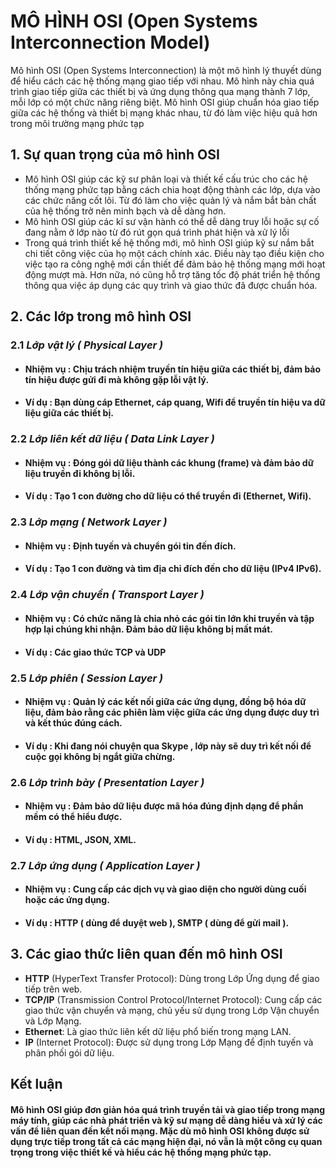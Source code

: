 # **MÔ HÌNH OSI (Open Systems Interconnection Model)**
Mô hình OSI (Open Systems Interconnection) là một mô hình lý thuyết dùng để hiểu cách các hệ thống mạng giao tiếp với nhau. Mô hình này chia quá trình giao tiếp giữa các thiết bị và ứng dụng thông qua mạng thành 7 lớp, mỗi lớp có một chức năng riêng biệt. Mô hình OSI giúp chuẩn hóa giao tiếp giữa các hệ thống và thiết bị mạng khác nhau, từ đó làm việc hiệu quả hơn trong môi trường mạng phức tạp
## 1. **Sự quan trọng của mô hình OSI**
- Mô hình OSI giúp các kỹ sư phân loại và thiết kế cấu trúc cho các hệ thống mạng phức tạp bằng cách chia hoạt động thành các lớp, dựa vào các chức năng cốt lõi. Từ đó làm cho việc quản lý và nắm bắt bản chất của hệ thống trở nên minh bạch và dễ dàng hơn.
- Mô hình OSI giúp các kĩ sư vận hành có thể dễ dàng truy lỗi hoặc sự cố đang nằm ở lớp nào từ đó rút gọn quá trình phát hiện và xử lý lỗi
- Trong quá trình thiết kế hệ thống mới, mô hình OSI giúp kỹ sư nắm bắt chi tiết công việc của họ một cách chính xác. Điều này tạo điều kiện cho việc tạo ra công nghệ mới cần thiết để đảm bảo hệ thống mạng mới hoạt động mượt mà. Hơn nữa, nó cũng hỗ trợ tăng tốc độ phát triển hệ thống thông qua việc áp dụng các quy trình và giao thức đã được chuẩn hóa.
## 2. **Các lớp trong mô hình OSI**
### 2.1 ***Lớp vật lý ( Physical Layer )***
- #### **Nhiệm vụ** : Chịu trách nhiệm truyền tín hiệu giữa các thiết bị, đảm bảo tín hiệu được gửi đi mà không gặp lỗi vật lý. 
- #### **Ví dụ** : Bạn dùng cáp Ethernet, cáp quang, Wifi để truyền tín hiệu va dữ liệu giữa các thiết bị. 
### 2.2 ***Lớp liên kết dữ liệu ( Data Link Layer )***
- #### **Nhiệm vụ** : Đóng gói dữ liệu thành các khung (frame) và đảm bảo dữ liệu truyền đi không bị lỗi. 
- #### **Ví dụ** : Tạo 1 con đường cho dữ liệu có thể truyền đi (Ethernet, Wifi). 
### 2.3 ***Lớp mạng ( Network Layer )***
- #### **Nhiệm vụ** : Định tuyến và chuyển gói tin đến đích.
- #### **Ví dụ** : Tạo 1 con đường và tìm địa chỉ đích đến cho dữ liệu (IPv4 IPv6). 
### 2.4 ***Lớp vận chuyển ( Transport Layer )***
- #### **Nhiệm vụ** : Có chức năng là chia nhỏ các gói tin lớn khi truyền và tập hợp lại chúng khi nhận. Đảm bảo dữ liệu không bị mất mát.
- #### **Ví dụ** : Các giao thức TCP và UDP
### 2.5 ***Lớp phiên ( Session Layer )***
- #### **Nhiệm vụ** : Quản lý các kết nối giữa các ứng dụng, đồng bộ hóa dữ liệu, đảm bảo rằng các phiên làm việc giữa các ứng dụng được duy trì và kết thúc đúng cách.
- #### **Ví dụ** : Khi đang nói chuyện qua Skype , lớp này sẽ duy trì kết nối để cuộc gọi không bị ngắt giữa chừng.
### 2.6 ***Lớp trình bày ( Presentation Layer )***
- #### **Nhiệm vụ** : Đảm bảo dữ liệu được mã hóa đúng định dạng để phần mềm có thể hiểu được.
- #### **Ví dụ** : HTML, JSON, XML.
### 2.7 ***Lớp ứng dụng ( Application  Layer )***
- #### **Nhiệm vụ** : Cung cấp các dịch vụ và giao diện cho người dùng cuối hoặc các ứng dụng.
- #### **Ví dụ** : HTTP ( dùng để duyệt web ), SMTP ( dùng để gửi mail ).
## 3. **Các giao thức liên quan đến mô hình OSI**
- **HTTP** (HyperText Transfer Protocol): Dùng trong Lớp Ứng dụng để giao tiếp trên web.
- **TCP/IP** (Transmission Control Protocol/Internet Protocol): Cung cấp các giao thức vận chuyển và mạng, chủ yếu sử dụng trong Lớp Vận chuyển và Lớp Mạng.
- **Ethernet**: Là giao thức liên kết dữ liệu phổ biến trong mạng LAN.
- **IP** (Internet Protocol): Được sử dụng trong Lớp Mạng để định tuyến và phân phối gói dữ liệu.
## Kết luận

#### Mô hình OSI giúp đơn giản hóa quá trình truyền tải và giao tiếp trong mạng máy tính, giúp các nhà phát triển và kỹ sư mạng dễ dàng hiểu và xử lý các vấn đề liên quan đến kết nối mạng. Mặc dù mô hình OSI không được sử dụng trực tiếp trong tất cả các mạng hiện đại, nó vẫn là một công cụ quan trọng trong việc thiết kế và hiểu các hệ thống mạng phức tạp.
